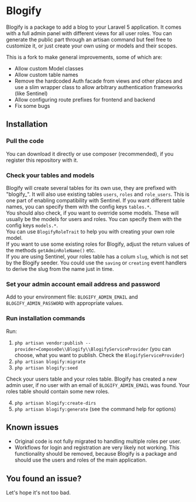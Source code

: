 # Blogify

Blogify is a package to add a blog to your Laravel 5 application. It comes with a full admin panel with different views for all user roles.
You can generate the public part through an artisan command but feel free to customize it, or just create your own using or models and their scopes.

This is a fork to make general improvements, some of which are:

- Allow custom Model classes
- Allow custom table names
- Remove the hardcoded Auth facade from views and other places and use a slim wrapper class to allow arbitrary authentication frameworks (like Sentinel)
- Allow configuring route prefixes for frontend and backend
- Fix some bugs

## Installation
### Pull the code
You can download it directly or use composer (recommended), if you register this repository with it.

### Check your tables and models
Blogify will create several tables for its own use, they are prefixed with "blogify_". It will also use existing tables `users`, `roles` and `role_users`. This is one part of enabling compatibility with Sentinel. If you want different table names, you can specify them with the config keys `tables.*`.  
You should also check, if you want to override some models. These will usually be the models for users and roles. You can specify them with the config keys `models.*`.  
You can use `BlogifyRoleTrait` to help you with creating your own role model.  
If you want to use some existing roles for Blogify, adjust the return values of the methods `getAdminRoleName()` etc.  
If you are using Sentinel, your roles table has a colum `slug`, which is not set by the Blogify seeder. You could use the `saving` or `creating` event handlers to derive the slug from the name just in time.

### Set your admin account email address and password
Add to your environment file: `BLOGIFY_ADMIN_EMAIL` and `BLOGIFY_ADMIN_PASSWORD` with appropriate values.

### Run installation commands
Run:
1. `php artisan vendor:publish --provider=ComposeDe\\Blogify\\BlogifyServiceProvider` (you can choose, what you want to publish. Check the `BlogifyServiceProvider`)
2. `php artisan blogify:migrate`
3. `php artisan blogify:seed`

Check your users table and your roles table. Blogify has created a new admin user, if no user with an email of `BLOGIFY_ADMIN_EMAIL` was found. Your roles table should contain some new roles.

4. `php artisan blogify:create-dirs`
5. `php artisan blogify:generate` (see the command help for options)

## Known issues
- Original code is not fully migrated to handling multiple roles per user.
- Workflows for login and registration are very likely not working. This functionality should be removed, because Blogify is a package and should use the users and roles of the main application.

## You found an issue?
Let's hope it's not too bad.
